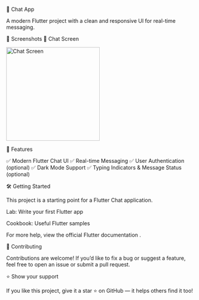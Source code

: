 💬 Chat App

A modern Flutter project with a clean and responsive UI for real-time messaging.

📱 Screenshots
💬 Chat Screen
<p float="left"> <img src="screenshot/chat.jpeg" alt="Chat Screen" width="250"/> </p>
🚀 Features

✅ Modern Flutter Chat UI
✅ Real-time Messaging
✅ User Authentication (optional)
✅ Dark Mode Support
✅ Typing Indicators & Message Status (optional)

🛠️ Getting Started

This project is a starting point for a Flutter Chat application.

Lab: Write your first Flutter app

Cookbook: Useful Flutter samples

For more help, view the official Flutter documentation
.

🤝 Contributing

Contributions are welcome!
If you’d like to fix a bug or suggest a feature, feel free to open an issue or submit a pull request.

⭐ Show your support

If you like this project, give it a star ⭐ on GitHub — it helps others find it too!
